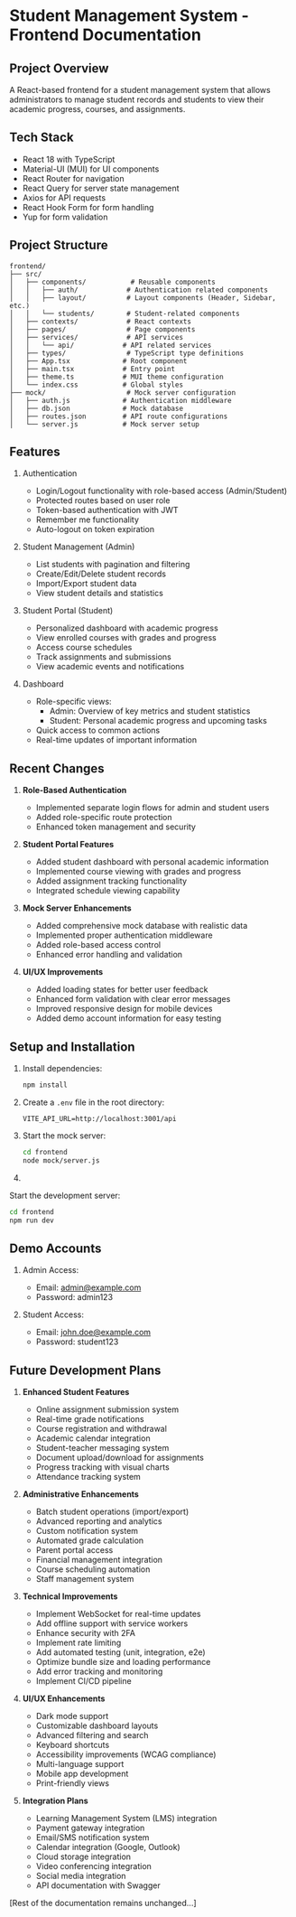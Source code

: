 # Student Management System - Frontend Documentation

## Project Overview
A React-based frontend for a student management system that allows administrators to manage student records and students to view their academic progress, courses, and assignments.

## Tech Stack
- React 18 with TypeScript
- Material-UI (MUI) for UI components
- React Router for navigation
- React Query for server state management
- Axios for API requests
- React Hook Form for form handling
- Yup for form validation

## Project Structure
```
frontend/
├── src/
│   ├── components/           # Reusable components
│   │   ├── auth/            # Authentication related components
│   │   ├── layout/          # Layout components (Header, Sidebar, etc.)
│   │   └── students/        # Student-related components
│   ├── contexts/            # React contexts
│   ├── pages/               # Page components
│   ├── services/            # API services
│   │   └── api/            # API related services
│   ├── types/               # TypeScript type definitions
│   ├── App.tsx             # Root component
│   ├── main.tsx            # Entry point
│   ├── theme.ts            # MUI theme configuration
│   └── index.css           # Global styles
├── mock/                    # Mock server configuration
│   ├── auth.js             # Authentication middleware
│   ├── db.json             # Mock database
│   ├── routes.json         # API route configurations
│   └── server.js           # Mock server setup
```

## Features
1. Authentication
   - Login/Logout functionality with role-based access (Admin/Student)
   - Protected routes based on user role
   - Token-based authentication with JWT
   - Remember me functionality
   - Auto-logout on token expiration

2. Student Management (Admin)
   - List students with pagination and filtering
   - Create/Edit/Delete student records
   - Import/Export student data
   - View student details and statistics

3. Student Portal (Student)
   - Personalized dashboard with academic progress
   - View enrolled courses with grades and progress
   - Access course schedules
   - Track assignments and submissions
   - View academic events and notifications

4. Dashboard
   - Role-specific views:
     - Admin: Overview of key metrics and student statistics
     - Student: Personal academic progress and upcoming tasks
   - Quick access to common actions
   - Real-time updates of important information

## Recent Changes
1. **Role-Based Authentication**
   - Implemented separate login flows for admin and student users
   - Added role-specific route protection
   - Enhanced token management and security

2. **Student Portal Features**
   - Added student dashboard with personal academic information
   - Implemented course viewing with grades and progress
   - Added assignment tracking functionality
   - Integrated schedule viewing capability

3. **Mock Server Enhancements**
   - Added comprehensive mock database with realistic data
   - Implemented proper authentication middleware
   - Added role-based access control
   - Enhanced error handling and validation

4. **UI/UX Improvements**
   - Added loading states for better user feedback
   - Enhanced form validation with clear error messages
   - Improved responsive design for mobile devices
   - Added demo account information for easy testing

## Setup and Installation
1. Install dependencies:
   ```bash
   npm install
   ```

2. Create a `.env` file in the root directory:
   ```
   VITE_API_URL=http://localhost:3001/api
   ```

3. Start the mock server:
   ```bash
   cd frontend
   node mock/server.js
   ```

4. 

   Start the development server:
   ```bash
   cd frontend
   npm run dev
   ```

## Demo Accounts
1. Admin Access:
   - Email: admin@example.com
   - Password: admin123

2. Student Access:
   - Email: john.doe@example.com
   - Password: student123

## Future Development Plans
1. **Enhanced Student Features**
   - Online assignment submission system
   - Real-time grade notifications
   - Course registration and withdrawal
   - Academic calendar integration
   - Student-teacher messaging system
   - Document upload/download for assignments
   - Progress tracking with visual charts
   - Attendance tracking system

2. **Administrative Enhancements**
   - Batch student operations (import/export)
   - Advanced reporting and analytics
   - Custom notification system
   - Automated grade calculation
   - Parent portal access
   - Financial management integration
   - Course scheduling automation
   - Staff management system

3. **Technical Improvements**
   - Implement WebSocket for real-time updates
   - Add offline support with service workers
   - Enhance security with 2FA
   - Implement rate limiting
   - Add automated testing (unit, integration, e2e)
   - Optimize bundle size and loading performance
   - Add error tracking and monitoring
   - Implement CI/CD pipeline

4. **UI/UX Enhancements**
   - Dark mode support
   - Customizable dashboard layouts
   - Advanced filtering and search
   - Keyboard shortcuts
   - Accessibility improvements (WCAG compliance)
   - Multi-language support
   - Mobile app development
   - Print-friendly views

5. **Integration Plans**
   - Learning Management System (LMS) integration
   - Payment gateway integration
   - Email/SMS notification system
   - Calendar integration (Google, Outlook)
   - Cloud storage integration
   - Video conferencing integration
   - Social media integration
   - API documentation with Swagger

[Rest of the documentation remains unchanged...]
